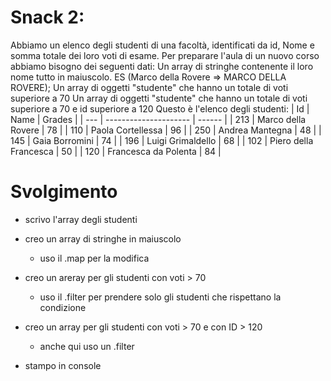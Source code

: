 # Snack 2:

Abbiamo un elenco degli studenti di una facoltà, identificati da id, Nome e somma totale dei loro voti di esame.
Per preparare l'aula di un nuovo corso abbiamo bisogno dei seguenti dati:
Un array di stringhe contenente il loro nome tutto in maiuscolo. ES (Marco della Rovere => MARCO DELLA ROVERE);
Un array di oggetti "studente" che hanno un totale di voti superiore a 70
Un array di oggetti "studente" che hanno un totale di voti superiore a 70 e id superiore a 120
Questo è l'elenco degli studenti:
| Id  | Name                  | Grades |
| --- | --------------------- | ------ |
| 213 | Marco della Rovere    | 78     |
| 110 | Paola Cortellessa     | 96     |
| 250 | Andrea Mantegna       | 48     |
| 145 | Gaia Borromini        | 74     |
| 196 | Luigi Grimaldello     | 68     |
| 102 | Piero della Francesca | 50     |
| 120 | Francesca da Polenta  | 84     |


# Svolgimento 

- scrivo l'array degli studenti

- creo un array di stringhe in maiuscolo
    - uso il .map per la modifica

- creo un areray per gli studenti con voti > 70
    - uso il .filter per prendere solo gli studenti che rispettano la condizione

- creo un array per gli studenti con voti > 70 e con ID > 120
    - anche qui uso un .filter

- stampo in console
